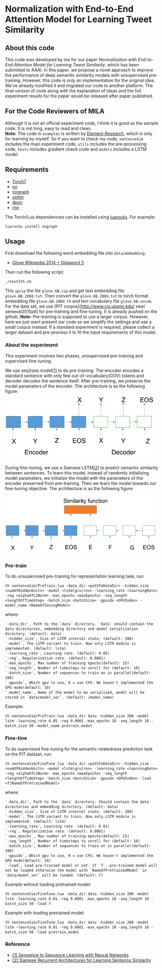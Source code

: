 Normalization with End-to-End Attention Model for Learning Tweet Similarity
===========================================================================
## About this code

This code was developed by me for our paper *Normalization with End-to-End Attention Model for Learning Tweet Similarity*, which has been submitted to AAAI. In this paper, we propose a novel approach to improve the performance of deep semantic similarity models with unsupervised pre-training. However, this code is only an implementation for the original idea. We've already modified it and migrated our code to another platform. The final version of code along with the explanation of ideas and the full experiment results for the paper would be released after paper published.

## For the Code Reviewers of MILA

Although it is not an official experiment code, I think it is good as the sample code. It is not long, easy to read and clean.<br>
**Note:** The code in `examples` is written by [Element-Research](https://github.com/Element-Research/), which is only for learning by myself. So if you want to check my code, `sentenceSim` includes the main experiment code, `utils` includes the pre-processing code, `tests` includes gradient check code and `models` includes a LSTM model.

## Requirements

- [Torch7](https://github.com/torch/torch7)
- [nn](https://github.com/torch/nn)
- [nngraph](https://github.com/torch/nngraph)
- [optim](https://github.com/torch/optim)
- [dpnn](https://github.com/Element-Research/dpnn)
- [rnn](https://github.com/Element-Research/rnn)

The Torch/Lua dependencies can be installed using [luarocks](http://luarocks.org). For example:

```
luarocks install nngraph
```


## Usage

First download the following word embedding file into `data/embedding`:

- [Glove Wikipedia 2014 + Gigaword 5](http://nlp.stanford.edu/data/glove.6B.zip)

Then run the following script:

```
./text2th.sh
```
This `upzip` the file `glove.6B.zip` and get text embedding file `glove.6B.200d.txt`. Then convert the `glove.6B.200d.txt` to torch format embedding file `glove.6B.200d.th` and text vocabulary file `glove.6B.vocab`.
For the data set, we use [PIT corpus](http://www.cis.upenn.edu/ xwe/ semeval2015pit) for pre-training and fine-tuning. It is already pushed on the github.
**Note:** Pre-training is supposed to use a larger corpus. However, here we just want present our code so we simplify the settings and use a small corpus instead. If a standard experiment is required, please collect a larger dataset and pre-process it to fit the input requirements of this model.

### About the experiment

This experiment involves two phases, unsupervised pre-training and supervised fine-tuning. 

We use seq2seq model[[1]](https://arxiv.org/pdf/1409.3215v3.pdf) to do pre-training. The encoder encodes a standard sentence with only few out-of-vocabulary(OOV) tokens and decoder decodes the sentence itself. After pre-training, we preserve the model parameters of the encoder.
The architecture is as the following figure:
![seq2seq](https://github.com/deathlee/torchSS/blob/master/figs/seq2seqLSTM.png)

During fine-tuning, we use a Siamese LSTM[[2]](http://www.mit.edu/~jonasm/info/MuellerThyagarajan_AAAI16.pdf) to predict semantic similarity between sentences. To learn this model, instead of randomly initializing model parameters, we initialize the model with the parameters of the encoder preserved from pre-training. Then we learn the model towards our fine-tuning objective. 
The architecture is as the following figure:

![siamese](https://github.com/deathlee/torchSS/blob/master/figs/SiameseLSTM.png)

### Pre-train
To do unsupervised pre-training for representation learning task,
run:

```
th sentenceSim/PreTrain.lua -data_dir <pathToDataDir> -hidden_size <numOfHiddenUnits> -model <lstm|gru|rnn> -learning_rate <learningRate> -reg <alphaOfL2Norm> -max_epochs <maxEpochs> -seq_length <lengthOfTimeStep> -batch_size <batchSize> -gpuidx <GPUIndex> -model_name <NameOfSavingModel>
```

where:

	`-data_dir`, Path to the `data` directory. `data` should contain the data directories, embedding directory and model serialization directory. (default: data)
    `-hidden_size`, Size of LSTM internal state. (default: 200)
    `-model`, The LSTM variant to train. Now only LSTM module is implemented. (default: lstm)
    `-learning_rate`, Learning rate. (default: 0.05)
    `-reg`, Regularization rate. (default: 0.0001)
    `-max_epochs`, Max number of training epochs(default: 15)
    `-seq_length`, Number of timesteps to unroll for (default: 10)
    `-batch_size', Number of sequences to train on in parallel(default: 100)
    `-gpuidx`, Which gpu to use, 0 = use CPU. We haven't implemented the GPU mode(default: 10)
    `-model_name`, Name of the model to be serialized, model will be stored in `data/model_ser`. (default: /model_name)

Example:

```
th sentenceSim/PreTrain.lua -data_dir data -hidden_size 200 -model lstm -learning_rate 0.05 -reg 0.0001 -max_epochs 10 -seq_length 10 -batch_size 50 -model_name pretrain_model
```

### Fine-tine
To do supervised fine-tuning for the semantic relatedness prediction task on the PIT dataset,
run:

```
th sentenceSim/FineTune.lua -data_dir <pathToDataDir> -hidden_size <numOfHiddenUnits> -model <lstm|gru|rnn> -learning_rate <learningRate> -reg <alphaOfL2Norm> -max_epochs <maxEpochs> -seq_length <lengthOfTimeStep> -batch_size <batchSize> -gpuidx <GPUIndex> -load <f|NameOfPretrainedModel>
```

where:

	`-data_dir`, Path to the `data` directory. Should contain the data directories and embedding directory. (default: data)
    `-hidden_size`, Size of LSTM internal state. (default: 200)
    `-model`, The LSTM variant to train. Now only LSTM module is implemented. (default: lstm)
    `-learning_rate`, Learning rate. (default: 0.01)
    `-reg`, Regularization rate. (default: 0.0001)
    `-max_epochs`, Max number of training epochs(default: 15)
    `-seq_length`, Number of timesteps to unroll for (default: 10)
    `-batch_size', Number of sequences to train on in parallel(default: 100)
    `-gpuidx`, Which gpu to use, 0 = use CPU. We haven't implemented the GPU mode(default: 10)
    `-load`, Load pre-trained model or not. If `f`, pre-trained model will not be loaded otherwise the model with `NameOfPretrainedModel` in `data/model_ser` will be loaded. (default: f)

Example without loading pretrained model:

```
th sentenceSim/FineTune.lua -data_dir data -hidden_size 200 -model lstm -learning_rate 0.01 -reg 0.0001 -max_epochs 10 -seq_length 10 -batch_size 50 -load f
```

Example with loading pretrained model:

```
th sentenceSim/FineTune.lua -data_dir data -hidden_size 200 -model lstm -learning_rate 0.01 -reg 0.0001 -max_epochs 10 -seq_length 10 -batch_size 50 -load pretrain_model
```

### Reference

* [ [1] Sequence to Sequence Learning with Neural Networks](http://papers.nips.cc/paper/5346-sequence-to-sequence-learning-with-neural-networks.pdf)
* [ [2] Siamese Recurrent Architectures for Learning Sentence Similarity](http://www.mit.edu/~jonasm/info/MuellerThyagarajan_AAAI16.pdf)